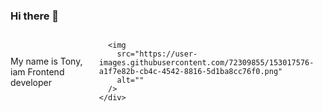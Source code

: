 ### Hi there 👋
 <div
      style="
        display: flex;
        align-items: center;
        justify-content: space-between;
        gap: 1rem;
      "
    >
      <p>My name is Tony, iam Frontend developer</p>

      <img
        src="https://user-images.githubusercontent.com/72309855/153017576-a1f7e82b-cb4c-4542-8816-5d1ba8cc76f0.png"
        alt=""
      />
    </div>
